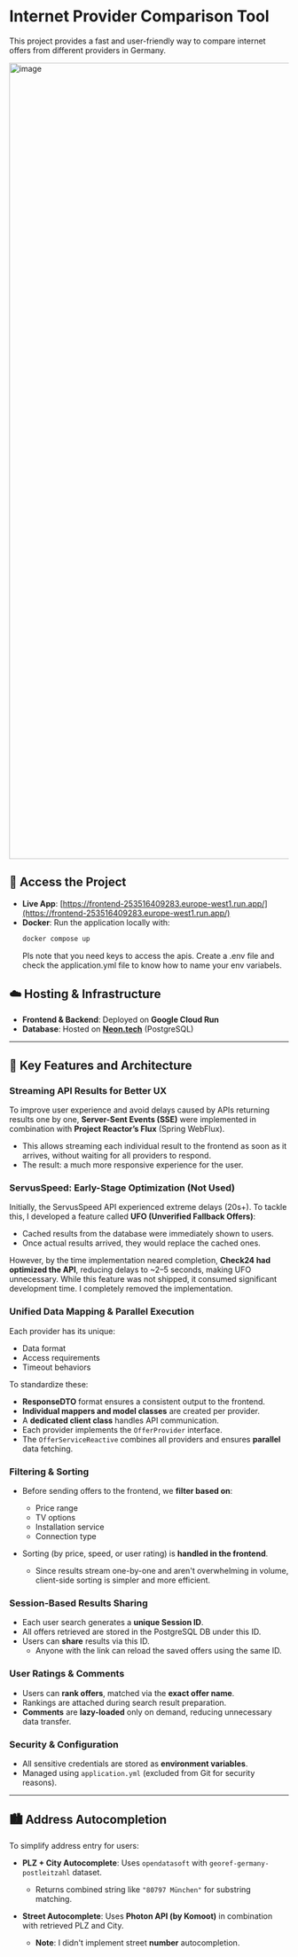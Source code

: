 # Internet Provider Comparison Tool

This project provides a fast and user-friendly way to compare internet offers from different providers in Germany.

<img width="1436" alt="image" src="https://github.com/user-attachments/assets/ae26509c-d620-4da9-80d3-973174fe5a93" />


## 🔗 Access the Project

- **Live App**: [https://frontend-253516409283.europe-west1.run.app/](https://frontend-253516409283.europe-west1.run.app/)
- **Docker**: Run the application locally with:
  ```bash
  docker compose up
  ```
  Pls note that you need keys to access the apis. Create a .env file and check the application.yml file to know how to name your env variabels.

## ☁️ Hosting & Infrastructure

- **Frontend & Backend**: Deployed on **Google Cloud Run**
- **Database**: Hosted on **[Neon.tech](https://neon.tech/)** (PostgreSQL)

---

## 🚀 Key Features and Architecture

### Streaming API Results for Better UX

To improve user experience and avoid delays caused by APIs returning results one by one, **Server-Sent Events (SSE)** were implemented in combination with **Project Reactor’s Flux** (Spring WebFlux).

- This allows streaming each individual result to the frontend as soon as it arrives, without waiting for all providers to respond.
- The result: a much more responsive experience for the user.

### ServusSpeed: Early-Stage Optimization (Not Used)

Initially, the ServusSpeed API experienced extreme delays (20s+). To tackle this, I developed a feature called **UFO (Unverified Fallback Offers)**:
- Cached results from the database were immediately shown to users.
- Once actual results arrived, they would replace the cached ones.

However, by the time implementation neared completion, **Check24 had optimized the API**, reducing delays to ~2–5 seconds, making UFO unnecessary. While this feature was not shipped, it consumed significant development time. I completely removed the implementation.

### Unified Data Mapping & Parallel Execution

Each provider has its unique:
- Data format
- Access requirements
- Timeout behaviors

To standardize these:
- **ResponseDTO** format ensures a consistent output to the frontend.
- **Individual mappers and model classes** are created per provider.
- A **dedicated client class** handles API communication.
- Each provider implements the `OfferProvider` interface.
- The `OfferServiceReactive` combines all providers and ensures **parallel** data fetching.

### Filtering & Sorting

- Before sending offers to the frontend, we **filter based on**:
  - Price range
  - TV options
  - Installation service
  - Connection type

- Sorting (by price, speed, or user rating) is **handled in the frontend**.
  - Since results stream one-by-one and aren't overwhelming in volume, client-side sorting is simpler and more efficient.

### Session-Based Results Sharing

- Each user search generates a **unique Session ID**.
- All offers retrieved are stored in the PostgreSQL DB under this ID.
- Users can **share** results via this ID.
  - Anyone with the link can reload the saved offers using the same ID.

### User Ratings & Comments

- Users can **rank offers**, matched via the **exact offer name**.
- Rankings are attached during search result preparation.
- **Comments** are **lazy-loaded** only on demand, reducing unnecessary data transfer.

### Security & Configuration

- All sensitive credentials are stored as **environment variables**.
- Managed using `application.yml` (excluded from Git for security reasons).

---

## 🏙 Address Autocompletion

To simplify address entry for users:

- **PLZ + City Autocomplete**: Uses `opendatasoft` with `georef-germany-postleitzahl` dataset.
  - Returns combined string like `"80797 München"` for substring matching.

- **Street Autocomplete**: Uses **Photon API (by Komoot)** in combination with retrieved PLZ and City.
  - **Note**: I didn't implement street **number** autocompletion.


